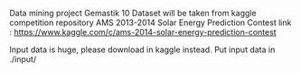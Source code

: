 Data mining project
Gemastik 10
Dataset will be taken from kaggle competition repository AMS 2013-2014 Solar Energy Prediction Contest
link : https://www.kaggle.com/c/ams-2014-solar-energy-prediction-contest

Input data is huge, please download in kaggle instead.
Put input data in ./input/